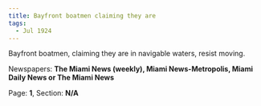 ```yaml
---  
title: Bayfront boatmen claiming they are  
tags:  
  - Jul 1924  
---  
```

  
Bayfront boatmen, claiming they are in navigable waters, resist moving.  
  
Newspapers: **The Miami News (weekly), Miami News-Metropolis, Miami Daily News or The Miami News**  
  
Page: **1**, Section: **N/A** 
